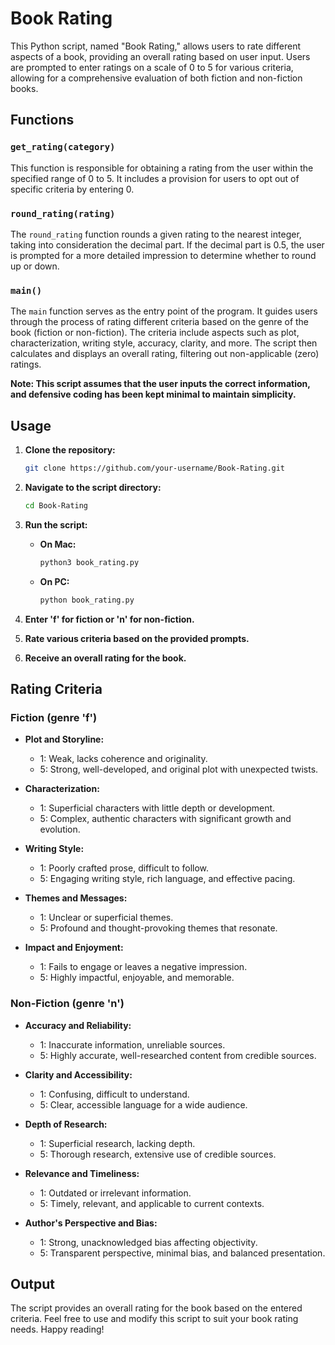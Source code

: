 # Book Rating

This Python script, named "Book Rating," allows users to rate different aspects of a book, providing an overall rating based on user input. Users are prompted to enter ratings on a scale of 0 to 5 for various criteria, allowing for a comprehensive evaluation of both fiction and non-fiction books.

## Functions

### `get_rating(category)`

This function is responsible for obtaining a rating from the user within the specified range of 0 to 5. It includes a provision for users to opt out of specific criteria by entering 0.

### `round_rating(rating)`

The `round_rating` function rounds a given rating to the nearest integer, taking into consideration the decimal part. If the decimal part is 0.5, the user is prompted for a more detailed impression to determine whether to round up or down.

### `main()`

The `main` function serves as the entry point of the program. It guides users through the process of rating different criteria based on the genre of the book (fiction or non-fiction). The criteria include aspects such as plot, characterization, writing style, accuracy, clarity, and more. The script then calculates and displays an overall rating, filtering out non-applicable (zero) ratings.

**Note: This script assumes that the user inputs the correct information, and defensive coding has been kept minimal to maintain simplicity.**

## Usage

1. **Clone the repository:**

   ```bash
   git clone https://github.com/your-username/Book-Rating.git
   ```

2. **Navigate to the script directory:**

   ```bash
   cd Book-Rating
   ```

3. **Run the script:**

   - **On Mac:**
     ```bash
     python3 book_rating.py
     ```

   - **On PC:**
     ```bash
     python book_rating.py
     ```

4. **Enter 'f' for fiction or 'n' for non-fiction.**
5. **Rate various criteria based on the provided prompts.**
6. **Receive an overall rating for the book.**

## Rating Criteria

### Fiction (genre 'f')

- **Plot and Storyline:**
  - 1: Weak, lacks coherence and originality.
  - 5: Strong, well-developed, and original plot with unexpected twists.

- **Characterization:**
  - 1: Superficial characters with little depth or development.
  - 5: Complex, authentic characters with significant growth and evolution.

- **Writing Style:**
  - 1: Poorly crafted prose, difficult to follow.
  - 5: Engaging writing style, rich language, and effective pacing.

- **Themes and Messages:**
  - 1: Unclear or superficial themes.
  - 5: Profound and thought-provoking themes that resonate.

- **Impact and Enjoyment:**
  - 1: Fails to engage or leaves a negative impression.
  - 5: Highly impactful, enjoyable, and memorable.

### Non-Fiction (genre 'n')

- **Accuracy and Reliability:**
  - 1: Inaccurate information, unreliable sources.
  - 5: Highly accurate, well-researched content from credible sources.

- **Clarity and Accessibility:**
  - 1: Confusing, difficult to understand.
  - 5: Clear, accessible language for a wide audience.

- **Depth of Research:**
  - 1: Superficial research, lacking depth.
  - 5: Thorough research, extensive use of credible sources.

- **Relevance and Timeliness:**
  - 1: Outdated or irrelevant information.
  - 5: Timely, relevant, and applicable to current contexts.

- **Author's Perspective and Bias:**
  - 1: Strong, unacknowledged bias affecting objectivity.
  - 5: Transparent perspective, minimal bias, and balanced presentation.

## Output

The script provides an overall rating for the book based on the entered criteria. Feel free to use and modify this script to suit your book rating needs. Happy reading!
